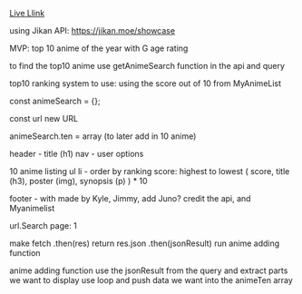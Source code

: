 [Live Llink](https://animetopten.netlify.app/)

<!-- Pseudocode!! -->


using Jikan API: https://jikan.moe/showcase
 
MVP: top 10 anime of the year with G age rating
 
to find the top10 anime use getAnimeSearch function in the api and query
 
top10 ranking system to use: using the score out of 10 from MyAnimeList
 
const animeSearch = {};
 
const url new URL
 
animeSearch.ten = array (to later add in 10 anime)
 
   header - title (h1)
   nav - user options
 
   10 anime listing ul
       li - order by ranking score: highest to lowest
           ( score, title (h3), poster (img), synopsis (p) ) * 10
  
   footer - with made by Kyle, Jimmy, add Juno?
       credit the api, and Myanimelist
 
url.Search
   page: 1
 
 
   make fetch
           .then(res)
               return res.json
           .then(jsonResult)
               run anime adding function
 
anime adding function
   use the jsonResult from the query and extract parts we want to display
   use loop and push data we want into the animeTen array
